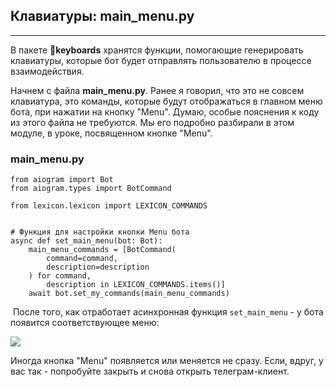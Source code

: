 ## Клавиатуры: main_menu.py
-------------------------

В пакете 📁**keyboards** хранятся функции, помогающие генерировать клавиатуры, которые бот будет отправлять пользователю в процессе взаимодействия.

Начнем с файла **main\_menu.py**. Ранее я говорил, что это не совсем клавиатура, это команды, которые будут отображаться в главном меню бота, при нажатии на кнопку "Menu". Думаю, особые пояснения к коду из этого файла не требуются. Мы его подробно разбирали в этом модуле, в уроке, посвященном кнопке "Menu".

### main\_menu.py

    from aiogram import Bot
    from aiogram.types import BotCommand
    
    from lexicon.lexicon import LEXICON_COMMANDS
    
    
    # Функция для настройки кнопки Menu бота
    async def set_main_menu(bot: Bot):
        main_menu_commands = [BotCommand(
            command=command,
            description=description
        ) for command,
            description in LEXICON_COMMANDS.items()]
        await bot.set_my_commands(main_menu_commands)

 После того, как отработает асинхронная функция `set_main_menu` - у бота появится соответствующее меню:

![](https://ucarecdn.com/16a34931-4203-4cf7-a113-23011cdebaf9/-/preview/-/enhance/81/)

Иногда кнопка "Menu" появляется или меняется не сразу. Если, вдруг, у вас так - попробуйте закрыть и снова открыть телеграм-клиент.